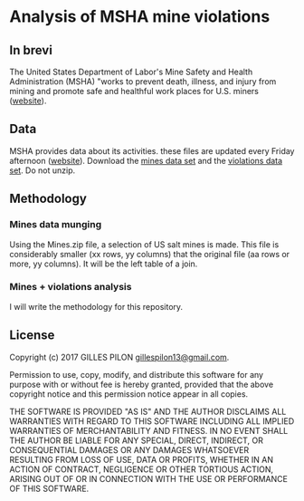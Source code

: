 # Analysis of MSHA mine violations

## In brevi

The United States Department of Labor's Mine Safety and Health Administration (MSHA) "works to prevent death, illness, and injury from mining and promote safe and healthful work places for U.S. miners ([website](https://www.msha.gov/about/mission)).

## Data

MSHA provides data about its activities. these files are updated every Friday afternoon ([website](https://arlweb.msha.gov/opengovernmentdata/ogimsha.asp)). Download the [mines data set](https://arlweb.msha.gov/opengovernmentdata/DataSets/Mines.zip) and the [violations data set](https://arlweb.msha.gov/opengovernmentdata/DataSets/Violations.zip). Do not unzip. 

## Methodology

### Mines data munging

Using the Mines.zip file, a selection of US salt mines is made. This file is considerably smaller (xx rows, yy columns) that the original file (aa rows or more, yy columns). It will be the left table of a join.

### Mines + violations analysis

I will write the methodology for this repository.

## License

Copyright (c) 2017 GILLES PILON <gillespilon13@gmail.com>.

Permission to use, copy, modify, and distribute this software for any purpose with or without fee is hereby granted, provided that the above
copyright notice and this permission notice appear in all copies.

THE SOFTWARE IS PROVIDED "AS IS" AND THE AUTHOR DISCLAIMS ALL WARRANTIES WITH REGARD TO THIS SOFTWARE INCLUDING ALL IMPLIED WARRANTIES OF MERCHANTABILITY AND FITNESS. IN NO EVENT SHALL THE AUTHOR BE LIABLE FOR ANY SPECIAL, DIRECT, INDIRECT, OR CONSEQUENTIAL DAMAGES OR ANY DAMAGES WHATSOEVER RESULTING FROM LOSS OF USE, DATA OR PROFITS, WHETHER IN AN ACTION OF CONTRACT, NEGLIGENCE OR OTHER TORTIOUS ACTION, ARISING OUT OF OR IN CONNECTION WITH THE USE OR PERFORMANCE OF THIS SOFTWARE.
